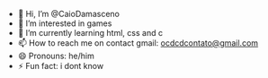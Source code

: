 - 👋 Hi, I’m @CaioDamasceno
- 👀 I’m interested in games
- 🌱 I’m currently learning html, css and c
- 📫 How to reach me on contact gmail: ocdcdcontato@gmail.com
- 😄 Pronouns: he/him
- ⚡ Fun fact: i dont know 

<!---
CaioDamasceno11BTI/CaioDamasceno11BTI is a ✨ special ✨ repository because its `README.md` (this file) appears on your GitHub profile.
You can click the Preview link to take a look at your changes.
--->
